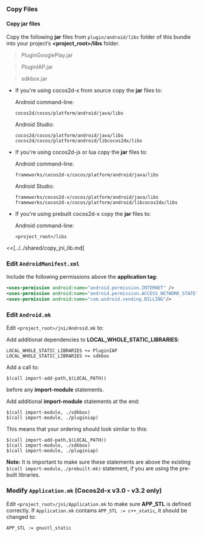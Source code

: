 ### Copy Files
#### Copy jar files
Copy the following __jar__ files from `plugin/android/libs` folder of this
bundle into your project’s __<project_root>/libs__ folder.

> PluginGooglePlay.jar

> PluginIAP.jar

> sdkbox.jar


* If you're using cocos2d-x from source copy the __jar__ files to:

	Android command-line:
	```
	cocos2d/cocos/platform/android/java/libs
	```

    Android Studio:
    ```
    cocos2d/cocos/platform/android/java/libs
    cocos2d/cocos/platform/android/libcocos2dx/libs
    ```

* If you're using cocos2d-js or lua copy the __jar__ files to:

	Android command-line:
	```
	frameworks/cocos2d-x/cocos/platform/android/java/libs
	```

    Android Studio:
    ```
    frameworks/cocos2d-x/cocos/platform/android/java/libs
    frameworks/cocos2d-x/cocos/platform/android/libcocos2dx/libs
    ```

* If you're using prebuilt cocos2d-x copy the __jar__ files to:

	Android command-line:
	```
	<project_root>/libs
	```

<<[../../shared/copy_jni_lib.md]

### Edit `AndroidManifest.xml`
Include the following permissions above the __application tag__:
```xml
<uses-permission android:name="android.permission.INTERNET" />
<uses-permission android:name="android.permission.ACCESS_NETWORK_STATE" />
<uses-permission android:name="com.android.vending.BILLING"/>
```

### Edit `Android.mk`
Edit `<project_root>/jni/Android.mk` to:

Add additional dependencies to __LOCAL_WHOLE_STATIC_LIBRARIES__:
```
LOCAL_WHOLE_STATIC_LIBRARIES += PluginIAP
LOCAL_WHOLE_STATIC_LIBRARIES += sdkbox
```

Add a call to:
```
$(call import-add-path,$(LOCAL_PATH))
```
before any __import-module__ statements.

Add additional __import-module__ statements at the end:
```
$(call import-module, ./sdkbox)
$(call import-module, ./pluginiap)
```

This means that your ordering should look similar to this:
```
$(call import-add-path,$(LOCAL_PATH))
$(call import-module, ./sdkbox)
$(call import-module, ./pluginiap)
```

  __Note:__ It is important to make sure these statements are above the existing `$(call import-module,./prebuilt-mk)` statement, if you are using the pre-built libraries.

### Modify `Application.mk` (Cocos2d-x v3.0 - v3.2 only)
Edit `<project_root>/jni/Application.mk` to make sure __APP_STL__ is defined
correctly. If `Application.mk` contains `APP_STL := c++_static`, it should be
changed to:
```
APP_STL := gnustl_static
```
